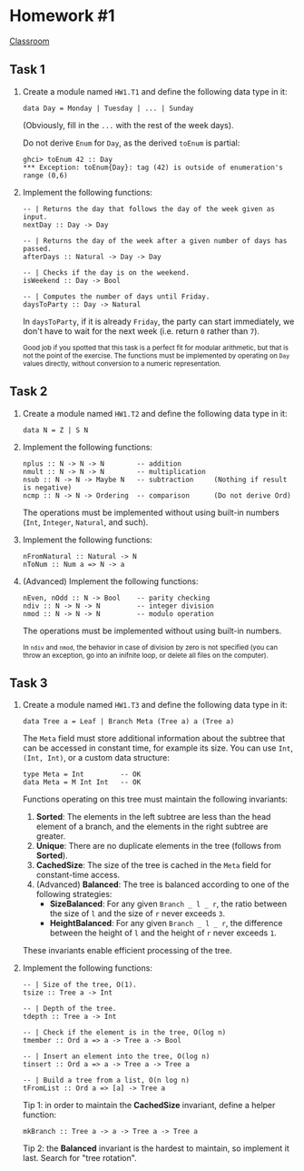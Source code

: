 Homework #1
===========

[Classroom](https://classroom.github.com/a/jqLMeisc)

Task 1
------

1. Create a module named `HW1.T1` and define the following data type in it:

   ```
   data Day = Monday | Tuesday | ... | Sunday
   ```

   (Obviously, fill in the `...` with the rest of the week days).

   Do not derive `Enum` for `Day`, as the derived `toEnum` is partial:

   ```
   ghci> toEnum 42 :: Day
   *** Exception: toEnum{Day}: tag (42) is outside of enumeration's range (0,6)
   ```

2. Implement the following functions:

   ```
   -- | Returns the day that follows the day of the week given as input.
   nextDay :: Day -> Day

   -- | Returns the day of the week after a given number of days has passed.
   afterDays :: Natural -> Day -> Day

   -- | Checks if the day is on the weekend.
   isWeekend :: Day -> Bool

   -- | Computes the number of days until Friday.
   daysToParty :: Day -> Natural
   ```

   In `daysToParty`, if it is already `Friday`, the party can start
   immediately, we don't have to wait for the next week (i.e. return `0` rather than `7`).

   <small>Good job if you spotted that this task is a perfect fit for modular
   arithmetic, but that is not the point of the exercise. The functions must
   be implemented by operating on `Day` values directly, without conversion to
   a numeric representation. </small>

Task 2
------

1. Create a module named `HW1.T2` and define the following data type in it:

   ```
   data N = Z | S N
   ```

2. Implement the following functions:

   ```
   nplus :: N -> N -> N        -- addition
   nmult :: N -> N -> N        -- multiplication
   nsub :: N -> N -> Maybe N   -- subtraction     (Nothing if result is negative)
   ncmp :: N -> N -> Ordering  -- comparison      (Do not derive Ord)
   ```

   The operations must be implemented without using built-in numbers (`Int`,
   `Integer`, `Natural`, and such).

3. Implement the following functions:

   ```
   nFromNatural :: Natural -> N
   nToNum :: Num a => N -> a
   ```

4. (Advanced) Implement the following functions:

   ```
   nEven, nOdd :: N -> Bool    -- parity checking
   ndiv :: N -> N -> N         -- integer division
   nmod :: N -> N -> N         -- modulo operation
   ```

   The operations must be implemented without using built-in numbers.

   <small>In `ndiv` and `nmod`, the behavior in case of division by zero is not
   specified (you can throw an exception, go into an inifnite loop, or delete
   all files on the computer).</small>

Task 3
------

1. Create a module named `HW1.T3` and define the following data type in it:

   ```
   data Tree a = Leaf | Branch Meta (Tree a) a (Tree a)
   ```

   The `Meta` field must store additional information about the subtree that can
   be accessed in constant time, for example its size. You can use `Int`,
   `(Int, Int)`, or a custom data structure:

   ```
   type Meta = Int         -- OK
   data Meta = M Int Int   -- OK
   ```

   Functions operating on this tree must maintain the following invariants:

   1. **Sorted**: The elements in the left subtree are less than the head element of a branch,
      and the elements in the right subtree are greater.
   2. **Unique**: There are no duplicate elements in the tree (follows from **Sorted**).
   3. **CachedSize**: The size of the tree is cached in the `Meta` field for
      constant-time access.
   4. (Advanced) **Balanced**: The tree is balanced according to one of the
      following strategies:
      * **SizeBalanced**: For any given `Branch _ l _ r`, the ratio
        between the size of `l` and the size of `r` never exceeds `3`.
      * **HeightBalanced**: For any given `Branch _ l _ r`, the difference
        between the height of `l` and the height of `r` never exceeds `1`.

   These invariants enable efficient processing of the tree.

2. Implement the following functions:

   ```
   -- | Size of the tree, O(1).
   tsize :: Tree a -> Int

   -- | Depth of the tree.
   tdepth :: Tree a -> Int

   -- | Check if the element is in the tree, O(log n)
   tmember :: Ord a => a -> Tree a -> Bool

   -- | Insert an element into the tree, O(log n)
   tinsert :: Ord a => a -> Tree a -> Tree a

   -- | Build a tree from a list, O(n log n)
   tFromList :: Ord a => [a] -> Tree a
   ```

   Tip 1: in order to maintain the **CachedSize** invariant, define a helper function:

   ```
   mkBranch :: Tree a -> a -> Tree a -> Tree a
   ```

   Tip 2: the **Balanced** invariant is the hardest to maintain, so implement it
   last. Search for "tree rotation".
